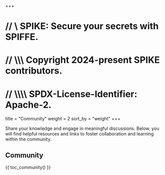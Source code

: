 +++
# //    \\ SPIKE: Secure your secrets with SPIFFE.
# //  \\\\\ Copyright 2024-present SPIKE contributors.
# // \\\\\\\ SPDX-License-Identifier: Apache-2.

title = "Community"
weight = 2
sort_by = "weight"
+++

Share your knowledge and engage in meaningful discussions. Below, you will find 
helpful resources and links to foster collaboration and learning within the 
community.

## Community

{{ toc_community() }}